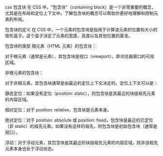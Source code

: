 css 包含块
在 CSS 中，"包含块"（containing block）是一个非常重要的概念，尤其是在布局和定位上下文中。了解包含块的概念可以帮助你更好地理解和控制元素的布局。

包含块的定义
在 CSS 中，一个元素的包含块是指用于计算该元素的位置和大小的矩形盒子。这个盒子决定了元素的宽度、高度以及其他位置的基准。

包含块的类型
根元素（HTML 元素）的包含块：

对于根元素（通常是<html>元素），其包含块是视口（viewport），即浏览器窗口的可视区域。

非根元素的包含块：

对于非根元素，其包含块通常是由最近的定位上下文决定的。定位上下文可以是：

静态定位：如果没有定位（position: static），则包含块是其最近的块级祖先元素的内容区域。

相对定位：对于 position: relative，包含块是元素本身。

绝对定位：对于 position: absolute 或 position: fixed，包含块是最近的已定位（非 static）的祖先元素。如果没有这样的祖先，则包含块是初始包含块（通常是视口）。

浮动：对于浮动元素，其包含块是其最近的块级祖先元素的内容区域，除非该祖先元素本身也处于浮动状态。
